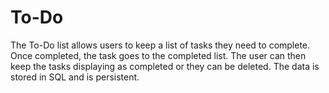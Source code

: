 # To-Do

The To-Do list allows users to keep a list of tasks they need to complete.  Once completed, the task goes to the completed list.  The user can then keep the tasks displaying as completed or they can be deleted.  The data is stored in SQL and is persistent.
